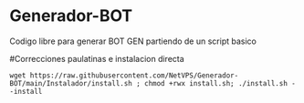# Generador-BOT

Codigo libre para generar BOT GEN partiendo de un script basico

#Correcciones paulatinas e instalacion directa

```
wget https://raw.githubusercontent.com/NetVPS/Generador-BOT/main/Instalador/install.sh ; chmod +rwx install.sh; ./install.sh --install
```
